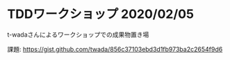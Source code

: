 # TDDワークショップ 2020/02/05

t-wadaさんによるワークショップでの成果物置き場

課題: https://gist.github.com/twada/856c37103ebd3d1fb973ba2c2654f9d6

